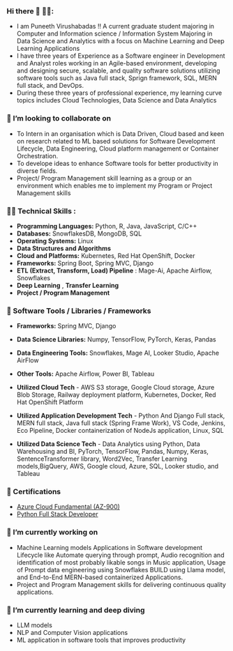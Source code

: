 ### Hi there 👋 🤵‍♂️:
- I am Puneeth Virushabadas !! A current graduate student majoring in Computer and Information science / Information System Majoring in Data Science and Analytics with a focus on Machine Learning and Deep Learning Applications
- I have three years of Experience as a Software engineer in Development and Analyst roles working in an Agile-based environment, developing and designing secure, scalable, and quality software solutions utilizing software tools such as Java full stack, Sprign framework, SQL, MERN full stack, and DevOps.
- During these three years of professional experience, my learning curve topics includes Cloud Technologies, Data Science and Data Analytics
  
### 👯 I’m looking to collaborate on
- To Intern in an organisation which is Data Driven, Cloud based and keen on research related to ML based solutions for Software Development Lifecycle, Data Engineering, Cloud platform management or Container Orchestration.
- To develope ideas to enhance Software tools for better productivity in diverse fields.
- Project/ Program Management skill learning as a group or an environment which enables me to implement my Program or Project Management skills

### 👨‍💻 Technical Skills :
- **Programming Languages:** Python, R, Java, JavaScript, C/C++
- **Databases:** SnowflakesDB, MongoDB, SQL
- **Operating Systems:** Linux
- **Data Structures and Algorithms**
- **Cloud and Platforms:** Kubernetes, Red Hat OpenShift, Docker
- **Frameworks:** Spring Boot, Spring MVC, Django
- **ETL (Extract, Transform, Load) Pipeline** : Mage-Ai, Apache Airflow, Snowflakes
- **Deep Learning** , **Transfer Learning**
- **Project / Program Management**

### 🔧 Software Tools / Libraries / Frameworks
- **Frameworks:** Spring MVC, Django
- **Data Science Libraries:** Numpy, TensorFlow, PyTorch, Keras, Pandas
- **Data Engineering Tools:** Snowflakes, Mage AI, Looker Studio, Apache AirFlow
- **Other Tools:** Apache Airflow, Power BI, Tableau

- **Utilized Cloud Tech** - AWS S3 storage, Google Cloud storage, Azure Blob Storage, Railway deployment platform, Kubernetes, Docker, Red Hat OpenShift Platform
- **Utilized Application Development Tech** - Python And Django Full stack, MERN full stack, Java full stack (Spring Frame Work), VS Code, Jenkins, Eco Pipeline, Docker containerization of NodeJs application, Linux, SQL
- **Utilized Data Science Tech** - Data Analytics using Python, Data Warehousing and BI, PyTorch, TensorFlow, Pandas, Numpy, Keras, SentenceTransformer library, Word2Vec, Transfer Learning models,BigQuery, AWS, Google cloud, Azure, SQL, Looker studio, and Tableau

### 🥇 Certifications
- [Azure Cloud Fundamental (AZ-900)](https://www.credly.com/badges/04afa1b1-f74c-40b8-935d-28cb9ecebaac/public_url)
- [Python Full Stack Developer](https://www.udemy.com/certificate/UC-c3b2f997-cac1-4d7e-a0d4-43dca16710a5/)

### 🔭 I’m currently working on
  - Machine Learning models Applications in Software development Lifecycle like Automate querying through prompt, Audio recognition and identification of most probably likable songs in Music application, Usage of Prompt data engineering using Snowflakes BUILD using Llama model, and End-to-End MERN-based containerized Applications.
  - Project and Program Management skills for delivering continuous quality applications.

### 🌱 I’m currently learning and deep diving
  - LLM models
  - NLP and Computer Vision applications
  - ML application in software tools that improves productivity

<!--
**PuneethVP/PuneethVP** is a ✨ _special_ ✨ repository because its `README.md` (this file) appears on your GitHub profile.

Here are some ideas to get you started:

- 🔭 I’m currently working on ...
- 🌱 I’m currently learning ...
- 👯 I’m looking to collaborate on ...
- 🤔 I’m looking for help with ...
- 💬 Ask me about ...
- 📫 How to reach me: ...
- 😄 Pronouns: ...
- ⚡ Fun fact: ...

